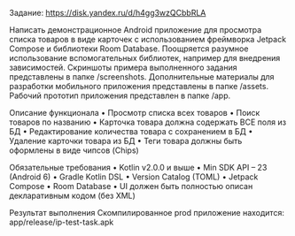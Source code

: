 Задание: https://disk.yandex.ru/d/h4gg3wzQCbbRLA

Написать демонстрационное Android приложение для просмотра списка
товаров в виде карточек с использованием фреймворка Jetpack Compose и
библиотеки Room Database. Поощряется разумное использование
вспомогательных библиотек, например для внедрения зависимостей.
Скриншоты примера выполненного задания представлены в папке
/screenshots. Дополнительные материалы для разработки мобильного
приложения представлены в папке /assets. Рабочий прототип приложения
представлен в папке /app.

Описание функционала
• Просмотр списка всех товаров
• Поиск товаров по названию
• Карточка товара должна содержать ВСЕ поля из БД
• Редактирование количества товара с сохранением в БД
• Удаление карточки товара из БД
• Теги товара должны быть оформлены в виде чипсов (Chips)

Обязательные требования
• Kotlin v2.0.0 и выше
• Min SDK API – 23 (Android 6)
• Gradle Kotlin DSL
• Version Catalog (TOML)
• Jetpack Compose
• Room Database
• UI должен быть полностью описан декларативным кодом (без XML)

Результат выполнения
Cкомпилированное prod приложение находится: app/release/ip-test-task.apk
